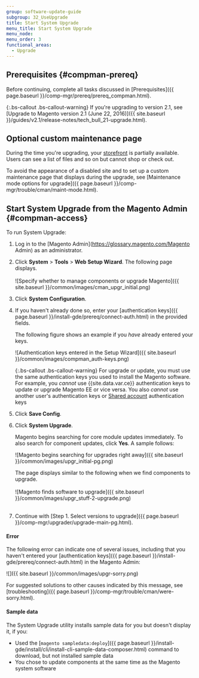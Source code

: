 ```yaml
---
group: software-update-guide
subgroup: 32_UseUpgrade
title: Start System Upgrade
menu_title: Start System Upgrade
menu_node:
menu_order: 3
functional_areas:
  - Upgrade
---
```


## Prerequisites {#compman-prereq}

Before continuing, complete all tasks discussed in [Prerequisites]({{ page.baseurl }}/comp-mgr/prereq/prereq_compman.html).

{:.bs-callout .bs-callout-warning}
If you're upgrading to version 2.1, see [Upgrade to Magento version 2.1 (June 22, 2016)]({{ site.baseurl }}/guides/v2.1/release-notes/tech_bull_21-upgrade.html).

## Optional custom maintenance page

During the time you're upgrading, your [storefront](https://glossary.magento.com/storefront) is partially available. Users can see a list of files and so on but cannot shop or check out.

To avoid the appearance of a disabled site and to set up a custom maintenance page that displays during the upgrade, see [Maintenance mode options for upgrade]({{ page.baseurl }}/comp-mgr/trouble/cman/maint-mode.html).

## Start System Upgrade from the Magento Admin {#compman-access}

To run System Upgrade:

1.	Log in to the [Magento Admin](https://glossary.magento.com/Magento Admin) as an administrator.
2.	Click **System** > **Tools** > **Web Setup Wizard**.
	The following page displays.<br><br>
	![Specify whether to manage components or upgrade Magento]({{ site.baseurl }}/common/images/cman_upgr_initial.png)
3.	Click **System Configuration**.
4.	If you haven't already done so, enter your [authentication keys]({{ page.baseurl }}/install-gde/prereq/connect-auth.html) in the provided fields.

	The following figure shows an example if you *have* already entered your keys.

	![Authentication keys entered in the Setup Wizard]({{ site.baseurl }}/common/images/compman_auth-keys.png)

	{:.bs-callout .bs-callout-warning}
	For upgrade or update, you must use the same authentication keys you used to install the Magento software. For example, you *cannot* use {{site.data.var.ce}} authentication keys to update or upgrade Magento EE or vice versa. You also *cannot* use another user's authentication keys or [Shared account](http://docs.magento.com/m2/ce/user_guide/magento/magento-account-share.html) authentication keys

5.	Click **Save Config**.
3.	Click **System Upgrade**.

	Magento begins searching for core module updates immediately. To also search for component updates, click **Yes**. A sample follows:

	![Magento begins searching for upgrades right away]({{ site.baseurl }}/common/images/upgr_initial-pg.png)

	The page displays similar to the following when we find components to upgrade.<br><br>
	![Magento finds software to upgrade]({{ site.baseurl }}/common/images/upgr_stuff-2-upgrade.png)<br><br>
4. 	Continue with [Step 1. Select versions to upgrade]({{ page.baseurl }}/comp-mgr/upgrader/upgrade-main-pg.html).

#### Error

The following error can indicate one of several issues, including that you haven't entered your [authentication keys]({{ page.baseurl }}/install-gde/prereq/connect-auth.html) in the Magento Admin:

![]({{ site.baseurl }}/common/images/upgr-sorry.png)

For suggested solutions to other causes indicated by this message, see [troubleshooting]({{ page.baseurl }}/comp-mgr/trouble/cman/were-sorry.html).

#### Sample data

The System Upgrade utility installs sample data for you but doesn't display it, if you:

*	Used the [`magento sampledata:deploy`]({{ page.baseurl }}/install-gde/install/cli/install-cli-sample-data-composer.html) command to download, but not installed sample data
*	You chose to update components at the same time as the Magento system software
